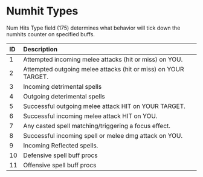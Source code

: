 # Numhit Types

Num Hits Type field \(175\) determines what behavior will tick down the numhits counter on specified buffs.

| **ID** | **Description** |
| :--- | :--- |
| 1 | Attempted incoming melee attacks \(hit or miss\) on YOU. |
| 2 | Attempted outgoing melee attacks \(hit or miss\) on YOUR TARGET. |
| 3 | Incoming detrimental spells |
| 4 | Outgoing deterimental spells |
| 5 | Successful outgoing melee attack HIT on YOUR TARGET. |
| 6 | Successful incoming melee attack HIT on YOU. |
| 7 | Any casted spell matching/triggering a focus effect. |
| 8 | Successful incoming spell or melee dmg attack on YOU. |
| 9 | Incoming Reflected spells. |
| 10 | Defensive spell buff procs |
| 11 | Offensive spell buff procs |

